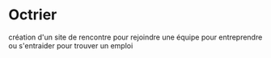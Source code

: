 Octrier
=======

création d'un site de rencontre pour rejoindre une équipe pour entreprendre ou s'entraider pour trouver un emploi

